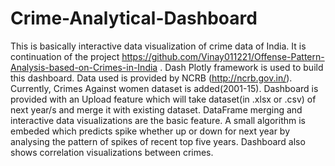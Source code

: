 # Crime-Analytical-Dashboard
This is basically interactive data visualization of crime data of India. It is continuation of the project https://github.com/Vinay011221/Offense-Pattern-Analysis-based-on-Crimes-in-India . Dash Plotly framework is used to build this dashboard.
Data used is provided by NCRB (http://ncrb.gov.in/). 
Currently, Crimes Against women dataset is added(2001-15). 
Dashboard is provided with an Upload feature which will take dataset(in .xlsx or .csv) of next year/s and merge it with existing dataset.
DataFrame merging and interactive data visualizations are the basic feature. A small algorithm is embeded which predicts spike whether up or down for next year by analysing the pattern of spikes of recent top five years. 
Dashboard also shows correlation visualizations  between crimes.

